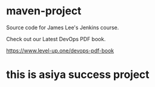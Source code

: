 # maven-project
Source code for James Lee's Jenkins course.

Check out our Latest DevOps PDF book.

https://www.level-up.one/devops-pdf-book
# this is asiya success project
